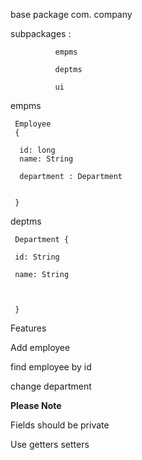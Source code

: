 
base package com. company

subpackages :

              empms

              deptms

              ui               
              
              
empms

     Employee
     {
     
      id: long
      name: String
      
      department : Department
     
     
     }
     
     
     
     
deptms


     Department {
     
     id: String
     
     name: String
     
         
     
     }                  
              
              


Features

 Add employee
 
 find employee by id
  
 change department
 
 
**Please Note** 

 Fields should be private
 
 Use getters setters
 
 

